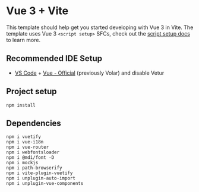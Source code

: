 # Vue 3 + Vite

This template should help get you started developing with Vue 3 in Vite. The template uses Vue 3 `<script setup>` SFCs, check out the [script setup docs](https://v3.vuejs.org/api/sfc-script-setup.html#sfc-script-setup) to learn more.

## Recommended IDE Setup

- [VS Code](https://code.visualstudio.com/) + [Vue - Official](https://marketplace.visualstudio.com/items?itemName=Vue.volar) (previously Volar) and disable Vetur

## Project setup
```
npm install
```
## Dependencies
```
npm i vuetify
npm i vue-i18n
npm i vue-router
npm i webfontsloader
npm i @mdi/font -D
npm i mockjs
npm i path-browserify
npm i vite-plugin-vuetify
npm i unplugin-auto-import
npm i unplugin-vue-components
```
